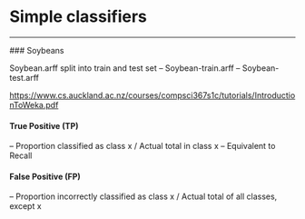 Simple classifiers
============================

<hr>
### Soybeans

Soybean.arff split into train and test set
– Soybean-train.arff
– Soybean-test.arff

https://www.cs.auckland.ac.nz/courses/compsci367s1c/tutorials/IntroductionToWeka.pdf

#### True Positive (TP)
– Proportion classified as class x / Actual total in class x
– Equivalent to Recall
#### False Positive (FP)
– Proportion incorrectly classified as class x / Actual total of all classes, except x
